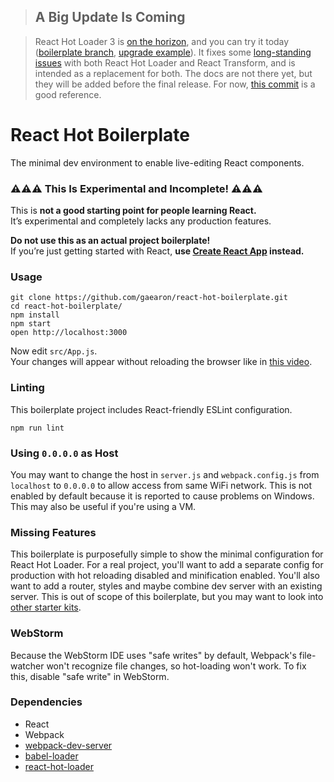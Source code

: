 >## A Big Update Is Coming

>React Hot Loader 3 is [on the horizon](https://github.com/gaearon/react-hot-loader/pull/240), and you can try it today ([boilerplate branch](https://github.com/gaearon/react-hot-boilerplate/pull/61), [upgrade example](https://github.com/gaearon/redux-devtools/commit/64f58b7010a1b2a71ad16716eb37ac1031f93915)). It fixes some [long-standing issues](https://twitter.com/dan_abramov/status/722040946075045888) with both React Hot Loader and React Transform, and is intended as a replacement for both. The docs are not there yet, but they will be added before the final release. For now, [this commit](https://github.com/gaearon/redux-devtools/commit/64f58b7010a1b2a71ad16716eb37ac1031f93915) is a good reference.


React Hot Boilerplate
=====================

The minimal dev environment to enable live-editing React components.

### ⚠️⚠️⚠️ This Is Experimental and Incomplete! ⚠️⚠️⚠️

This is **not a good starting point for people learning React.**  
It’s experimental and completely lacks any production features.

**Do not use this as an actual project boilerplate!**  
If you’re just getting started with React, **use [Create React App](https://github.com/facebookincubator/create-react-app) instead.**

### Usage

```
git clone https://github.com/gaearon/react-hot-boilerplate.git
cd react-hot-boilerplate/
npm install
npm start
open http://localhost:3000
```

Now edit `src/App.js`.  
Your changes will appear without reloading the browser like in [this video](http://vimeo.com/100010922).

### Linting

This boilerplate project includes React-friendly ESLint configuration.

```
npm run lint
```

### Using `0.0.0.0` as Host

You may want to change the host in `server.js` and `webpack.config.js` from `localhost` to `0.0.0.0` to allow access from same WiFi network. This is not enabled by default because it is reported to cause problems on Windows. This may also be useful if you're using a VM.

### Missing Features

This boilerplate is purposefully simple to show the minimal configuration for React Hot Loader. For a real project, you'll want to add a separate config for production with hot reloading disabled and minification enabled. You'll also want to add a router, styles and maybe combine dev server with an existing server. This is out of scope of this boilerplate, but you may want to look into [other starter kits](https://github.com/gaearon/react-hot-loader/blob/master/docs/README.md#starter-kits).

### WebStorm

Because the WebStorm IDE uses "safe writes" by default, Webpack's file-watcher won't recognize file changes, so hot-loading won't work. To fix this, disable "safe write" in WebStorm.

### Dependencies

* React
* Webpack
* [webpack-dev-server](https://github.com/webpack/webpack-dev-server)
* [babel-loader](https://github.com/babel/babel-loader)
* [react-hot-loader](https://github.com/gaearon/react-hot-loader)
